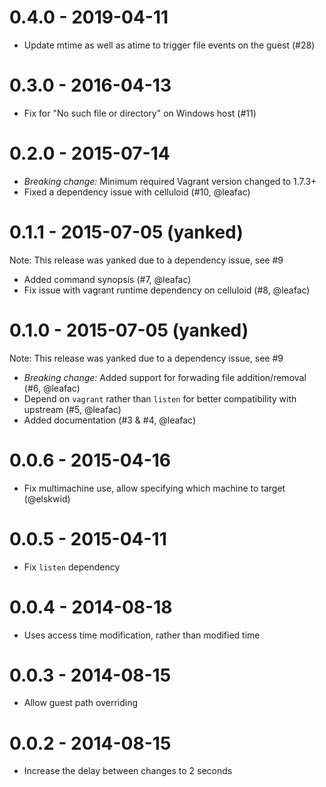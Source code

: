 0.4.0 - 2019-04-11
==================
- Update mtime as well as atime to trigger file events on the guest (#28)

0.3.0 - 2016-04-13
==================
- Fix for "No such file or directory" on Windows host (#11)

0.2.0 - 2015-07-14
==================
- *Breaking change:* Minimum required Vagrant version changed to 1.7.3+
- Fixed a dependency issue with celluloid (#10, @leafac)

0.1.1 - 2015-07-05 (yanked)
===========================
Note: This release was yanked due to a dependency issue, see #9
- Added command synopsis (#7, @leafac)
- Fix issue with vagrant runtime dependency on celluloid (#8, @leafac)

0.1.0 - 2015-07-05 (yanked)
===========================
Note: This release was yanked due to a dependency issue, see #9
- *Breaking change:* Added support for forwading file addition/removal (#6, @leafac)
- Depend on `vagrant` rather than `listen` for better compatibility with upstream (#5, @leafac)
- Added documentation (#3 & #4, @leafac)

0.0.6 - 2015-04-16
==================
- Fix multimachine use, allow specifying which machine to target (@elskwid)

0.0.5 - 2015-04-11
==================
- Fix `listen` dependency

0.0.4 - 2014-08-18
==================
- Uses access time modification, rather than modified time

0.0.3 - 2014-08-15
==================
- Allow guest path overriding


0.0.2 - 2014-08-15
==================
- Increase the delay between changes to 2 seconds
